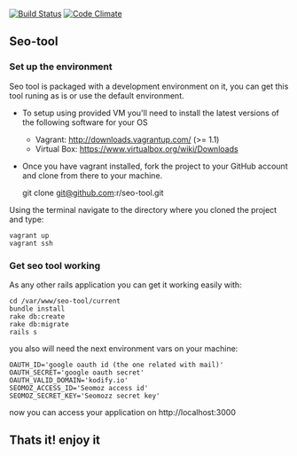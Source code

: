 [![Build Status](https://travis-ci.org/kodify/seo-tool.png?branch=master)](https://travis-ci.org/kodify/seo-tool)
[![Code Climate](https://codeclimate.com/github/kodify/seo-tool.png)](https://codeclimate.com/github/kodify/seo-tool)

## Seo-tool

### Set up the environment
Seo tool is packaged with a development environment on it, you can get this tool runing as is or use the default environment.

* To setup using provided VM you'll need to install the latest versions of the following software for your OS
    * Vagrant: http://downloads.vagrantup.com/ (>= 1.1)
    * Virtual Box: https://www.virtualbox.org/wiki/Downloads

* Once you have vagrant installed, fork the project to your GitHub account and clone from there to your machine.

    git clone git@github.com:r/seo-tool.git

Using the terminal navigate to the directory where you cloned the project and type:

    vagrant up
    vagrant ssh


### Get seo tool working
As any other rails application you can get it working easily with:

```
cd /var/www/seo-tool/current
bundle install
rake db:create
rake db:migrate
rails s
```

you also will need the next environment vars on your machine:

```
OAUTH_ID='google oauth id (the one related with mail)'
OAUTH_SECRET='google oauth secret'
OAUTH_VALID_DOMAIN='kodify.io'
SEOMOZ_ACCESS_ID='Seomoz access id'
SEOMOZ_SECRET_KEY='Seomozz secret key'
```

now you can access your application on http://localhost:3000


## Thats it! enjoy it